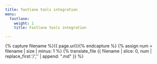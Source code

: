 ```yaml
---
title: fastlane tools integration
menu:
  fastlane:
    weight: 1
    title: Fastlane tools integration

---
```

{% capture filename %}{{ page.url}}{% endcapture %}
{% assign num = filename | size | minus: 1 %}
{% translate_file {{ filename | slice: 0, num | replace_first:'/','' | append: ".md" }} %}